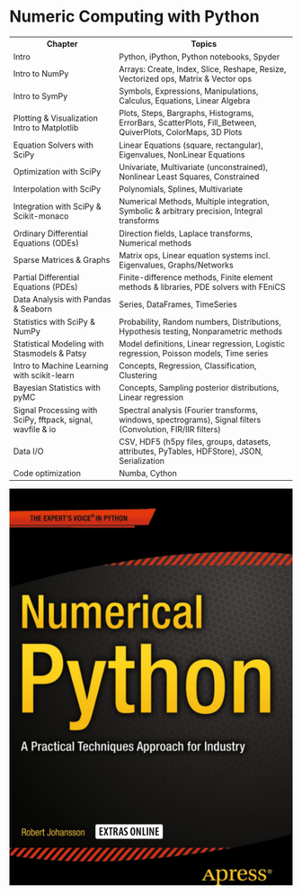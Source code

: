 # Numeric Computing with Python

<table>
  <tr>
    <th>Chapter</th><th>Topics</th>
  </tr>
  <tr>
    <td>Intro</td>
    <td>Python, iPython, Python notebooks, Spyder</td>
  </tr>
  <tr>
    <td>Intro to NumPy</td>
    <td>Arrays: Create, Index, Slice, Reshape, Resize, Vectorized ops, Matrix & Vector ops</td>
  </tr>
  <tr>
    <td>Intro to SymPy</td>
    <td>Symbols, Expressions, Manipulations, Calculus, Equations, Linear Algebra</td>
  </tr>
  <tr>
    <td>Plotting & Visualization<br/>Intro to Matplotlib</td>
    <td>Plots, Steps, Bargraphs, Histograms, ErrorBars, ScatterPlots, Fill_Between, QuiverPlots, ColorMaps, 3D Plots</td>
  </tr>
  <tr>
    <td>Equation Solvers with SciPy</td>
    <td>Linear Equations (square, rectangular), Eigenvalues, NonLinear Equations</td>
  </tr>
  <tr>
    <td>Optimization with SciPy</td>
    <td>Univariate, Multivariate (unconstrained), Nonlinear Least Squares, Constrained</td>
  </tr>
  <tr>
    <td>Interpolation with SciPy</td>
    <td>Polynomials, Splines, Multivariate</td>
  </tr>
  <tr>
    <td>Integration with SciPy & Scikit-monaco</td>
    <td>Numerical Methods, Multiple integration, Symbolic & arbitrary precision, Integral transforms</td>
  </tr>
  <tr>
    <td>Ordinary Differential Equations (ODEs)</td>
    <td>Direction fields, Laplace transforms, Numerical methods</td>
  </tr>
  <tr>
    <td>Sparse Matrices & Graphs</td>
    <td>Matrix ops, Linear equation systems incl. Eigenvalues, Graphs/Networks</td>
  </tr>
  <tr>
    <td>Partial Differential Equations (PDEs)</td>
    <td>Finite-difference methods, Finite element methods & libraries, PDE solvers with FEniCS</td>
  </tr>
  <tr>
    <td>Data Analysis with Pandas & Seaborn</td>
    <td>Series, DataFrames, TimeSeries</td>
  </tr>
  <tr>
    <td>Statistics with SciPy & NumPy</td>
    <td>Probability, Random numbers, Distributions, Hypothesis testing, Nonparametric methods</td>
  </tr>
  <tr>
    <td>Statistical Modeling with Stasmodels & Patsy</td>
    <td>Model definitions, Linear regression, Logistic regression, Poisson models, Time series</td>
  </tr>
  <tr>
    <td>Intro to Machine Learning with scikit-learn</td>
    <td>Concepts, Regression, Classification, Clustering</td>
  </tr>
  <tr>
    <td>Bayesian Statistics with pyMC</td>
    <td>Concepts, Sampling posterior distributions, Linear regression</td>
  </tr>
  <tr>
    <td>Signal Processing with SciPy, fftpack, signal, wavfile & io</td>
    <td>Spectral analysis (Fourier transforms, windows, spectrograms), Signal filters (Convolution, FIR/IIR filters)</td>
  </tr>
  <tr>
    <td>Data I/O</td>
    <td>CSV, HDF5 (h5py files, groups, datasets, attributes, PyTables, HDFStore), JSON, Serialization</td>
  </tr>
  <tr>
    <td>Code optimization</td>
    <td>Numba, Cython</td>
  </tr>
</table>

![book-cover](pics/bookcover.png)

